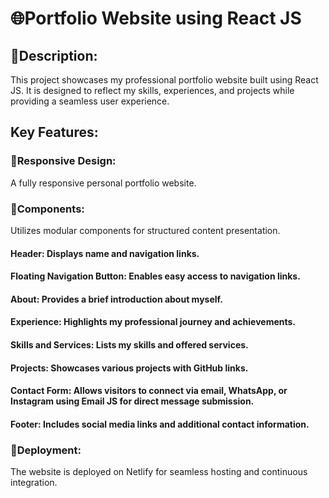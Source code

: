 # 🌐Portfolio Website using React JS
## 🚀Description:
This project showcases my professional portfolio website built using React JS. It is designed to reflect my skills, experiences, and projects while providing a seamless user experience.

## Key Features:

### 🚀Responsive Design: 
A fully responsive personal portfolio website.

### 🚀Components: 
Utilizes modular components for structured content presentation.
#### Header: Displays name and navigation links.
#### Floating Navigation Button: Enables easy access to navigation links.
#### About: Provides a brief introduction about myself.
#### Experience: Highlights my professional journey and achievements.
#### Skills and Services: Lists my skills and offered services.
#### Projects: Showcases various projects with GitHub links.
#### Contact Form: Allows visitors to connect via email, WhatsApp, or Instagram using Email JS for direct message submission.
#### Footer: Includes social media links and additional contact information.

### 🚀Deployment:
The website is deployed on Netlify for seamless hosting and continuous integration.
